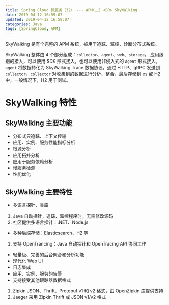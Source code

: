 ```yaml
---
title: Spring Cloud 微服务（32） --- APM(二) <BR> SkyWalking
date: 2019-04-12 16:59:07
updated: 2019-04-12 16:59:07
categories: Java
tags: [SpringCloud, APM]
---
```


SkyWalking 是有个完整的 APM 系统，被用于追踪、监控、诊断分布式系统。

SkyWalking 整体由 4 个部分组成：`collector`、`agent`、`web`、`storage`。
应用级别的接入，可以使用 SDK 形式接入，也可以使用非侵入式的 `Agent` 形式接入。`agent` 将数据转化为 SkyWalking Trace 数据协议，通过 HTTP、gRPC 发送到 `collector`，`collector` 对收集到的数据进行分析、整合，最后存储到 es 或 H2 中，一般情况下，H2 用于测试。

<!-- more -->

# SkyWalking 特性

## SkyWalking 主要功能

- 分布式只追踪、上下文传输
- 应用、实例、服务性能指标分析
- 根源分析
- 应用拓扑分析
- 应用于服务依赖分析
- 慢服务检测
- 性能优化

## SkyWalking 主要特性

- 多语言探针、类库
 1. Java 自动探针，追踪、监控程序时，无需修改源码
 2. 社区提供多语言探针：.NET、Node.js
- 多种后端存储：Elasticsearch、H2 等
 1. 支持 OpenTrancing：Java 自动探针和 OpenTracing API 协同工作
- 轻量级、完善的后台聚合和分析功能
- 现代化 Web UI
- 日志集成
- 应用、实例、服务的告警
- 支持接受其他跟踪器数据格式
 1. Zipkin JSON、Thrift、Protobuf v1 和 v2 格式，由 OpenZipkin 库提供支持
 2. Jaeger 采用 Zipkin Thrift 或 JSON v1/v2 格式